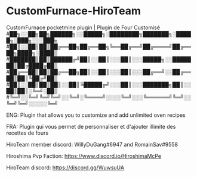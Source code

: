 # CustomFurnace-HiroTeam
CustomFurnace pocketmine plugin | Plugin de Four Customisé
#██╗░░██╗██╗██████╗░░█████╗░████████╗███████╗░█████╗░███╗░░░███╗
#██║░░██║██║██╔══██╗██╔══██╗╚══██╔══╝██╔════╝██╔══██╗████╗░████║
#███████║██║██████╔╝██║░░██║░░░██║░░░█████╗░░███████║██╔████╔██║
#██╔══██║██║██╔══██╗██║░░██║░░░██║░░░██╔══╝░░██╔══██║██║╚██╔╝██║
#██║░░██║██║██║░░██║╚█████╔╝░░░██║░░░███████╗██║░░██║██║░╚═╝░██║
#╚═╝░░╚═╝╚═╝╚═╝░░╚═╝░╚════╝░░░░╚═╝░░░╚══════╝╚═╝░░╚═╝╚═╝░░░░░╚═╝

ENG: Plugin that allows you to customize and add unlimited oven recipes

FRA: Plugin qui vous permet de personnaliser et d'ajouter illimite des recettes de fours

HiroTeam member discord: WillyDuGang#6947 and RomainSav#9558 

Hiroshima Pvp Faction: https://www.discord.io/HiroshimaMcPe 

HiroTeam discord: https://discord.gg/WuwsuUA
